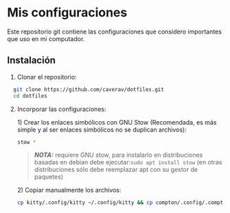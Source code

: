 
# Mis configuraciones

Este repositorio git contiene las configuraciones que considero importantes que uso en mi computador.


## Instalación

1) Clonar el repositorio: 

```bash
  git clone https://github.com/caverav/dotfiles.git
  cd dotfiles
```

2) Incorporar las configuraciones:



    1\) Crear los enlaces simbólicos con GNU Stow (Recomendada, es más simple y al ser enlaces simbólicos no se duplican archivos):
    ```bash
    stow *
    ```

    > **_NOTA:_** requiere GNU stow, para instalarlo en distribuciones basadas en debian debe ejecutar:```sudo apt install stow``` (en otras distribuciones sólo debe reemplazar apt con su gestor de paquetes)
    
    
    
    2\) Copiar manualmente los archivos:
    
    ```bash
    cp kitty/.config/kitty ~/.config/kitty && cp compton/.config/.compton ~/.config/kitty && cp nvim/.config/nvim ~/.config/nvim && cp vim/.vimrc ~/.vimrc && cp bashrc/.bashrc ~/.bashrc
    ```
    
    
